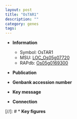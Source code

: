 ```yaml
---
layout: post
title: "OsTAR1"
description: ""
category: genes
tags: 
---
```


* **Information**  
    + Symbol: OsTAR1  
    + MSU: [LOC_Os05g07720](http://rice.uga.edu/cgi-bin/ORF_infopage.cgi?orf=LOC_Os05g07720)  
    + RAPdb: [Os05g0169300](http://rapdb.dna.affrc.go.jp/viewer/gbrowse_details/irgsp1?name=Os05g0169300)  

* **Publication**  

* **Genbank accession number**  

* **Key message**  

* **Connection**  

[//]: # * **Key figures**  



